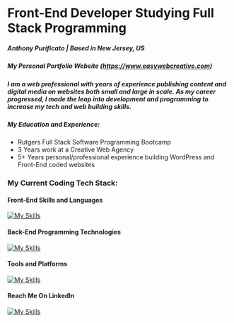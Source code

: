 # Front-End Developer Studying Full Stack Programming

##### Anthony Purificato | Based in New Jersey, US

##### My Personal Portfolio Website (https://www.easywebcreative.com)

##### I am a web professional with years of experience publishing content and digital media on websites both small and large in scale. As my career progressed, I made the leap into development and programming to increase my tech and web building skills.

##### My Education and Experience:
- Rutgers Full Stack Software Programming Bootcamp
- 3 Years work at a Creative Web Agency
- 5+ Years personal/professional experience building WordPress and Front-End coded websites

### My Current Coding Tech Stack:

#### Front-End Skills and Languages
[![My Skills](https://skillicons.dev/icons?i=html,css,bootstrap,js)](https://skillicons.dev)

#### Back-End Programming Technologies
[![My Skills](https://skillicons.dev/icons?i=git,nodejs,npm,express,sequelize,postgres,mysql)](https://skillicons.dev)

#### Tools and Platforms
[![My Skills](https://skillicons.dev/icons?i=vscode,wordpress,figma,heroku)](https://skillicons.dev)

#### Reach Me On LinkedIn
[![My Skills](https://skillicons.dev/icons?i=linkedin)](https://www.linkedin.com/in/apurificato)

<!---
apurificato/apurificato is a ✨ special ✨ repository because its `README.md` (this file) appears on your GitHub profile.
You can click the Preview link to take a look at your changes.
--->
